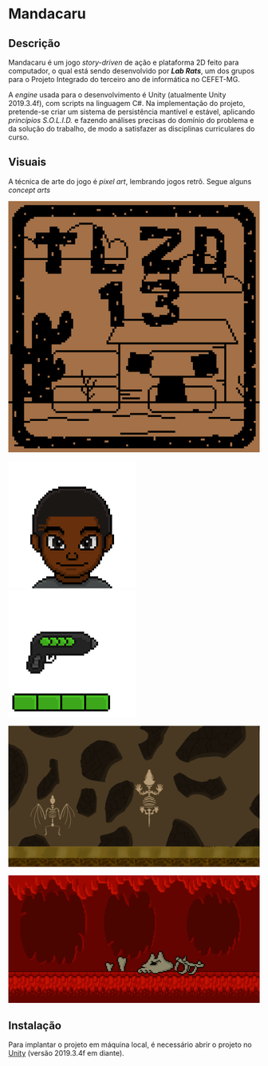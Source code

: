 # Mandacaru

## Descrição

Mandacaru é um jogo *story-driven* de ação e plataforma 2D feito para computador, o qual está sendo desenvolvido por ***Lab Rats***, um dos grupos para o Projeto Integrado do terceiro ano de informática no CEFET-MG.

A *engine* usada para o desenvolvimento é Unity (atualmente Unity 2019.3.4f), com scripts na linguagem C#. Na implementação do projeto, pretende-se criar um sistema de persistência mantível e estável, aplicando *princípios S.O.L.I.D.* e fazendo análises precisas do domínio do problema e da solução do trabalho, de modo a satisfazer as disciplinas curriculares do curso.

## Visuais

A técnica de arte do jogo é *pixel art*, lembrando jogos retrô. Segue alguns *concept arts*

![Logo (escrito TLZD-13) e fundo em movimento](imgs/menu-inicial.gif)

![Rosto em pixel art](imgs/rosto-personagem.png) ![Modelo da arma](imgs/modelo-arma.gif)

![Concept caverna vermelha](imgs/caverna-1.png)

![Concept caverna marrom](imgs/caverna-2.png)

## Instalação

Para implantar o projeto em máquina local, é necessário abrir o projeto no [Unity](https://unity3d.com/pt/get-unity/download) (versão 2019.3.4f em diante).
